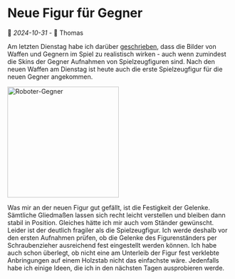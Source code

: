 # Neue Figur für Gegner

📅 *2024-10-31* - 🧔 Thomas

Am letzten Dienstag habe ich darüber [geschrieben](2024-10-22.md), dass die Bilder von Waffen und Gegnern im Spiel zu realistisch wirken - auch wenn zumindest die Skins der Gegner Aufnahmen von Spielzeugfiguren sind. Nach den neuen Waffen am Dienstag ist heute auch die erste Spielzeugfigur für die neuen Gegner angekommen.

<div class="pswp-gallery pswp-gallery--single-column" id="gallery-20241031">  
  <a href="/de/media/blog/2024-10-31/2024-10-31.jpg" 
    data-pswp-width="900" 
    data-pswp-height="1200" 
    target="_blank">
    <img src="/de/media/blog/2024-10-31/2024-10-31-small.jpg" alt="Roboter-Gegner" style="width: 250px" title="Roboter-Gegner"/>
  </a>
</div>

<link rel="stylesheet" href="/de/assets/css/photoswipe.css">

<script type="module">
    import PhotoSwipeLightbox from '/de/assets/js/photoswipe-lightbox.esm.js';
    new PhotoSwipeLightbox({
      gallery: '#gallery-20241031',
      children: 'a',
      pswpModule: () => import('/de/assets/js/photoswipe.esm.js')
    }).init();    
</script>

Was mir an der neuen Figur gut gefällt, ist die Festigkeit der Gelenke. Sämtliche Gliedmaßen lassen sich recht leicht verstellen und bleiben dann stabil in Position. Gleiches hätte ich mir auch vom Ständer gewünscht. Leider ist der deutlich fragiler als die Spielzeugfigur. Ich werde deshalb vor den ersten Aufnahmen prüfen, ob die Gelenke des Figurenständers per Schraubenzieher ausreichend fest eingestellt werden können. Ich habe auch schon überlegt, ob nicht eine am Unterleib der Figur fest verklebte Anbringungen auf einem Holzstab nicht das einfachste wäre. Jedenfalls habe ich einige Ideen, die ich in den nächsten Tagen ausprobieren werde.

